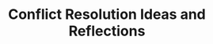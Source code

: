 ---
title: "Conflict Resolution Ideas and Reflections"
metaTitle: "Conflict Resolution Ideas and Reflections"
---